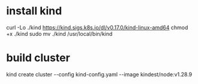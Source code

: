 # install kind

curl -Lo ./kind https://kind.sigs.k8s.io/dl/v0.17.0/kind-linux-amd64
chmod +x ./kind
sudo mv ./kind /usr/local/bin/kind

# build cluster
kind create cluster --config kind-config.yaml --image kindest/node:v1.28.9
